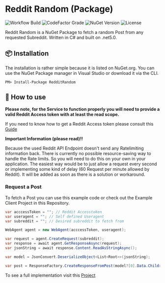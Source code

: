 # Reddit Random (Package)
![Workflow Build](https://img.shields.io/github/workflow/status/Schufeli/reddit-random/.NET?label=.NET%20build)
![CodeFactor Grade](https://img.shields.io/codefactor/grade/github/schufeli/reddit-random/main?label=CodeFactor%20Grade)
![NuGet Version](https://img.shields.io/nuget/v/RedditRandom?label=NuGet)
![License](https://img.shields.io/github/license/schufeli/reddit-random?label=License)

Reddit Random is a NuGet Package to fetch a random Post from any requested Subreddit. Written in C# and built on .net5.0.

## 📦 Installation

The installation is rather simple because it is listed on NuGet.org. You can use the NuGet Package manager in Visual Studio or download it via the CLI.

```
PM> Install-Package RedditRandom
```

## 🚀 How to use
__Please note, for the Service to function properly you will need to provide a valid Reddit Access token with at least the read scope.__

If you need to know how to get a Reddit Access token please consult this [Guide](https://github.com/reddit-archive/reddit/wiki/OAuth2) 

**Important Information (please read)!!**

Because the used Reddit API Endpoint doesn't send any Ratelimiting information back. There is currently no possible resource-saving way to handle the Rate limits. So you will need to do this on your own in your application. The easiest way would be to just allow a request every second or implementing some kind of delay (60 Request per minute allowed by Reddit). It will be added as soon as there is a solution or workaround.

### Request a Post
To fetch a Post you can use this example code or check out the Example Client Project in this Repository.

```csharp
var acccessToken = ""; // Reddit Accesstoken
var useragent = ""; // Self defined Useragent
var subreddit = ""; // Desired subreddit to fetch from

WebAgent agent = new WebAgent(acccessToken, useragent);

var request = agent.CreateRequest(subreddit);
var response = await agent.GetResponseAsync(request);
var jsonString = await response.Content.ReadAsStringAsync();

var model = JsonConvert.DeserializeObject<List<Root>>(jsonString);

var post = ResponseFactory.CreateResponseFromPost(model?[0].Data.Children[0].Post);
```

To see a full implementation visit this [Project](https://github.com/Schufeli/reddit-random-service)
